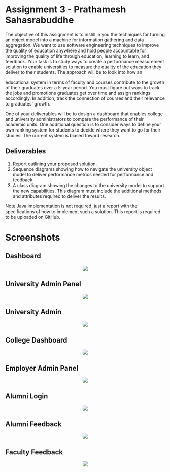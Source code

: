 Assignment 3 - Prathamesh Sahasrabuddhe
=======================================

The objective of this assignment is to instill in you the techniques for turning an object model into a machine for information gathering and data aggregation. We want to use software engineering techniques to improve the quality of education anywhere and hold people accountable for improving the quality of life through education, learning to learn, and feedback. Your task is to study ways to create a performance measurement solution to enable universities to measure the quality of the education they deliver to their students. The approach will be to look into how an

educational system in terms of faculty and courses contribute to the growth of their graduates over a 5-year period. You must figure out ways to track the jobs and promotions graduates get over time and assign rankings accordingly. In addition, track the connection of courses and their relevance to graduates' growth.

One of your deliverables will be to design a dashboard that enables college and university administrators to compare the performance of their academic units. One additional question is to consider ways to define your own ranking system for students to decide where they want to go for their studies. The current system is biased toward research.

Deliverables
------------
1) Report outlining your proposed solution.
2) Sequence diagrams showing how to navigate the university object model to deliver performance metrics needed for performance and feedback.
3) A class diagram showing the changes to the university model to support the new capabilities. This diagram must include the additional methods and attributes required to deliver the results.
 
Note
Java implementation is not required, just a report with the specifications of how to implement such
a solution. This report is required to be uploaded on GitHub.

Screenshots
===========

Dashboard
---------
<p align="center">
   <img src="https://i.imgur.com/UICet9g.png">
</p>

University Admin Panel
----------------------
<p align="center">
    <img src="https://camo.githubusercontent.com/66d954aa2330f82fc89ba31a3e9eb026724fcbda1a61ef032f2e44241a989ec8/68747470733a2f2f692e696d6775722e636f6d2f71414f594d72482e706e67">
</p>

University Admin
----------------
<p align="center">
   <img src="https://i.imgur.com/o50ZgTJ.png">
</p>

College Dashboard
-----------------
<p align="center">
   <img src="https://i.imgur.com/g3BRioa.png">
</p>

Employer Admin Panel
--------------------
<p align="center">
   <img src="https://i.imgur.com/MDuL1q5.png">
</p>

Alumni Login
------------
<p align="center">
    <img src="https://i.imgur.com/JllnNzW.png">
</p>

Alumni Feedback
---------------
<p align="center">
    <img src="https://i.imgur.com/lCcEDEX.png">
</p>

Faculty Feedback
----------------
<p align="center">
    <img src="https://i.imgur.com/JllnNzW.png">
</p>
